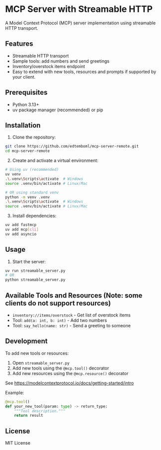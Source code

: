 # MCP Server with Streamable HTTP

A Model Context Protocol (MCP) server implementation using streamable HTTP transport.

## Features

- Streamable HTTP transport
- Sample tools: add numbers and send greetings
- Inventory/overstock items endpoint
- Easy to extend with new tools, resources and prompts if supported by your client.

## Prerequisites

- Python 3.13+
- uv package manager (recommended) or pip

## Installation

1. Clone the repository:
```bash
git clone https://github.com/edtemboml/mcp-server-remote.git
cd mcp-server-remote
```

2. Create and activate a virtual environment:
```bash
# Using uv (recommended)
uv venv
.\.venv\Scripts\activate  # Windows
source .venv/bin/activate # Linux/Mac

# OR using standard venv
python -m venv .venv
.\.venv\Scripts\activate  # Windows
source .venv/bin/activate # Linux/Mac
```

3. Install dependencies:
```bash
uv add fastmcp
uv add mcp[cli]
uv add asyncio
```
## Usage

1. Start the server:
```bash
uv run streamable_server.py
# OR
python streamable_server.py
```

## Available Tools and Resources (Note: some clients do not support resources)

- `inventory://items/overstock` - Get list of overstock items
- Tool: `add(a: int, b: int)` - Add two numbers
- Tool: `say_hello(name: str)` - Send a greeting to someone

## Development

To add new tools or resources:

1. Open `streamable_server.py`
2. Add new tools using the `@mcp.tool()` decorator
3. Add new resources using the `@mcp.resource()` decorator

See https://modelcontextprotocol.io/docs/getting-started/intro

Example:
```python
@mcp.tool()
def your_new_tool(param: type) -> return_type:
    """Tool description."""
    return result
```

## License

MIT License